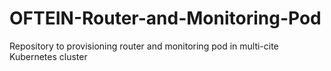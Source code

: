 # OFTEIN-Router-and-Monitoring-Pod
Repository to provisioning router and monitoring pod in multi-cite Kubernetes cluster
